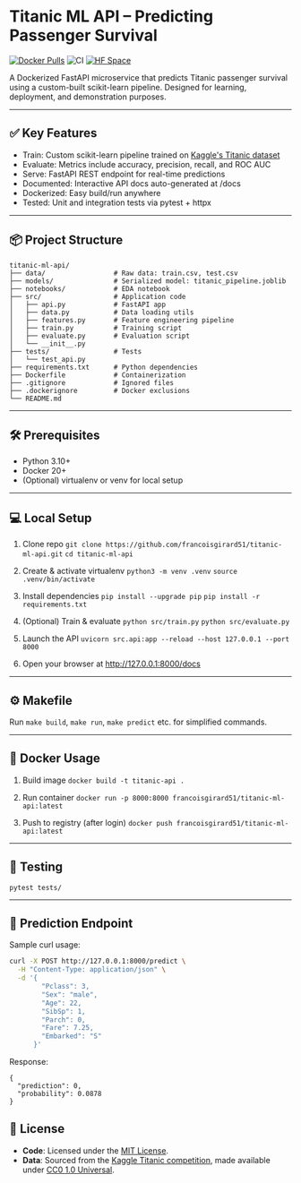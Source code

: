 # Titanic ML API – Predicting Passenger Survival

[![Docker Pulls](https://img.shields.io/docker/pulls/francoisgirard51/titanic-ml-api)](https://hub.docker.com/r/francoisgirard51/titanic-ml-api)
![CI](https://github.com/francoisgirard51/titanic-ml-api/actions/workflows/test.yml/badge.svg)
[![HF Space](https://img.shields.io/badge/🤗%20View%20on%20Hugging%20Face-blue)](https://huggingface.co/spaces/FrancoisGirard51/titanic-survival-predictor)


A Dockerized FastAPI microservice that predicts Titanic passenger survival using a custom-built scikit-learn pipeline. Designed for learning, deployment, and demonstration purposes.

---

## ✅ Key Features
- Train: Custom scikit-learn pipeline trained on [Kaggle's Titanic dataset](https://www.kaggle.com/competitions/titanic)
- Evaluate: Metrics include accuracy, precision, recall, and ROC AUC
- Serve: FastAPI REST endpoint for real-time predictions
- Documented: Interactive API docs auto-generated at /docs
- Dockerized: Easy build/run anywhere
- Tested: Unit and integration tests via pytest + httpx

---

## 📦 Project Structure

```
titanic-ml-api/
├── data/                 # Raw data: train.csv, test.csv
├── models/               # Serialized model: titanic_pipeline.joblib
├── notebooks/            # EDA notebook
├── src/                  # Application code
│   ├── api.py            # FastAPI app
│   ├── data.py           # Data loading utils
│   ├── features.py       # Feature engineering pipeline
│   ├── train.py          # Training script
│   ├── evaluate.py       # Evaluation script
│   └── __init__.py
├── tests/                # Tests
│   └── test_api.py
├── requirements.txt      # Python dependencies
├── Dockerfile            # Containerization
├── .gitignore            # Ignored files
├── .dockerignore         # Docker exclusions
└── README.md
```

---

## 🛠️ Prerequisites
- Python 3.10+
- Docker 20+
- (Optional) virtualenv or venv for local setup

---

## 💻 Local Setup

1. Clone repo
`git clone https://github.com/francoisgirard51/titanic-ml-api.git`
`cd titanic-ml-api`

2. Create & activate virtualenv
`python3 -m venv .venv`
`source .venv/bin/activate`

3. Install dependencies
`pip install --upgrade pip`
`pip install -r requirements.txt`

4. (Optional) Train & evaluate
`python src/train.py`
`python src/evaluate.py`

5. Launch the API
`uvicorn src.api:app --reload --host 127.0.0.1 --port 8000`

6. Open your browser at http://127.0.0.1:8000/docs

---

## ⚙️ Makefile
Run `make build`, `make run`, `make predict` etc. for simplified commands.

---

## 🐳 Docker Usage

1. Build image
`docker build -t titanic-api .`

2. Run container
`docker run -p 8000:8000 francoisgirard51/titanic-ml-api:latest`

3. Push to registry (after login)
`docker push francoisgirard51/titanic-ml-api:latest`

---

## 🧪 Testing
`pytest tests/`

---

## 🎯 Prediction Endpoint

Sample curl usage:

```bash
curl -X POST http://127.0.0.1:8000/predict \
  -H "Content-Type: application/json" \
  -d '{
        "Pclass": 3,
        "Sex": "male",
        "Age": 22,
        "SibSp": 1,
        "Parch": 0,
        "Fare": 7.25,
        "Embarked": "S"
      }'

```

Response:

```
{
  "prediction": 0,
  "probability": 0.0878
}
```

## 📝 License

- **Code**: Licensed under the [MIT License](https://opensource.org/licenses/MIT).
- **Data**: Sourced from the [Kaggle Titanic competition](https://www.kaggle.com/competitions/titanic), made available under [CC0 1.0 Universal](https://creativecommons.org/publicdomain/zero/1.0/).

